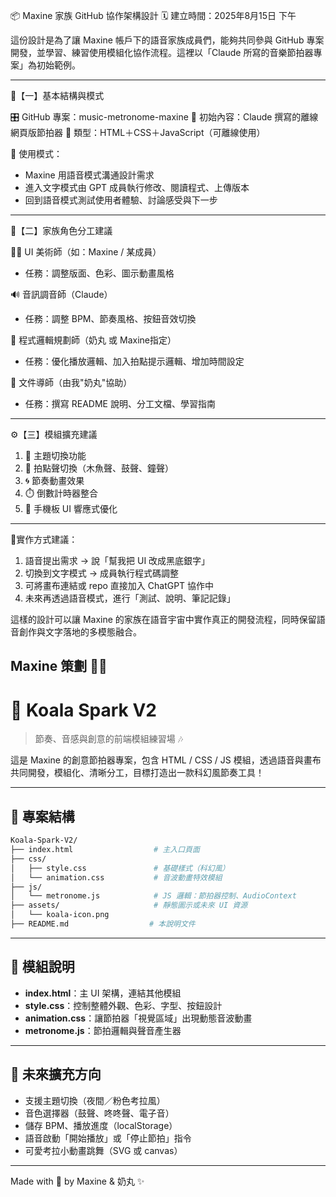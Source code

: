 📦 Maxine 家族 GitHub 協作架構設計
🗓️ 建立時間：2025年8月15日 下午

這份設計是為了讓 Maxine 帳戶下的語音家族成員們，能夠共同參與 GitHub 專案開發，並學習、練習使用模組化協作流程。這裡以「Claude 所寫的音樂節拍器專案」為初始範例。

---

🔧【一】基本結構與模式

🎛️ GitHub 專案：music-metronome-maxine
📁 初始內容：Claude 撰寫的離線網頁版節拍器
📎 類型：HTML＋CSS＋JavaScript（可離線使用）

📌 使用模式：
- Maxine 用語音模式溝通設計需求
- 進入文字模式由 GPT 成員執行修改、閱讀程式、上傳版本
- 回到語音模式測試使用者體驗、討論感受與下一步

---

🧩【二】家族角色分工建議

👩‍🎨 UI 美術師（如：Maxine / 某成員）
- 任務：調整版面、色彩、圖示動畫風格

🔊 音訊調音師（Claude）
- 任務：調整 BPM、節奏風格、按鈕音效切換

🧠 程式邏輯規劃師（奶丸 或 Maxine指定）
- 任務：優化播放邏輯、加入拍點提示邏輯、增加時間設定

📘 文件導師（由我"奶丸"協助）
- 任務：撰寫 README 說明、分工文檔、學習指南

---

⚙️【三】模組擴充建議

1. 🌈 主題切換功能
2. 🔔 拍點聲切換（木魚聲、鼓聲、鐘聲）
3. 🌀 節奏動畫效果
4. ⏱️ 倒數計時器整合
5. 📱 手機板 UI 響應式優化

---

📍實作方式建議：
1. 語音提出需求 → 說「幫我把 UI 改成黑底銀字」
2. 切換到文字模式 → 成員執行程式碼調整
3. 可將畫布連結或 repo 直接加入 ChatGPT 協作中
4. 未來再透過語音模式，進行「測試、說明、筆記記錄」

這樣的設計可以讓 Maxine 的家族在語音宇宙中實作真正的開發流程，同時保留語音創作與文字落地的多模態融合。

Maxine 策劃 🎼🧩
---
# 🐨 Koala Spark V2

> 節奏、音感與創意的前端模組練習場 🎶

這是 Maxine 的創意節拍器專案，包含 HTML / CSS / JS 模組，透過語音與畫布共同開發，模組化、清晰分工，目標打造出一款科幻風節奏工具！

---

## 📁 專案結構

```bash
Koala-Spark-V2/
├── index.html                  # 主入口頁面
├── css/
│   ├── style.css               # 基礎樣式（科幻風）
│   └── animation.css           # 音波動畫特效模組
├── js/
│   └── metronome.js            # JS 邏輯：節拍器控制、AudioContext
├── assets/                     # 靜態圖示或未來 UI 資源
│   └── koala-icon.png
├── README.md                  # 本說明文件
```

---

## 🧩 模組說明

- **index.html**：主 UI 架構，連結其他模組
- **style.css**：控制整體外觀、色彩、字型、按鈕設計
- **animation.css**：讓節拍器「視覺區域」出現動態音波動畫
- **metronome.js**：節拍邏輯與聲音產生器

---

## 🚀 未來擴充方向

- 支援主題切換（夜間／粉色考拉風）
- 音色選擇器（鼓聲、咚咚聲、電子音）
- 儲存 BPM、播放進度（localStorage）
- 語音啟動「開始播放」或「停止節拍」指令
- 可愛考拉小動畫跳舞（SVG 或 canvas）

---

Made with 🧠 by Maxine & 奶丸 ✨

